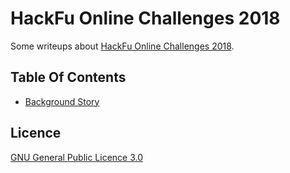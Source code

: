 # HackFu Online Challenges 2018

Some writeups about [HackFu Online Challenges 2018](https://bronzefrog.mwrinfosecurity.com).

## Table Of Contents

- [Background Story](docs/background.md)

## Licence

[GNU General Public Licence 3.0](LICENSE)
